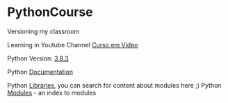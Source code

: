 # PythonCourse
Versioning my classroom

Learning in Youtube Channel [Curso em Vídeo](https://www.youtube.com/playlist?list=PLHz_AreHm4dlKP6QQCekuIPky1CiwmdI6)

Python Version: [3.8.3](https://www.python.org/downloads/release/python-383/)

Python [Documentation](https://www.python.org/doc/)

Python [Libraries](https://docs.python.org/3/library/index.html), you can search for content about modules here ;)
Python [Modules](https://docs.python.org/3/py-modindex.html) - an index to modules
